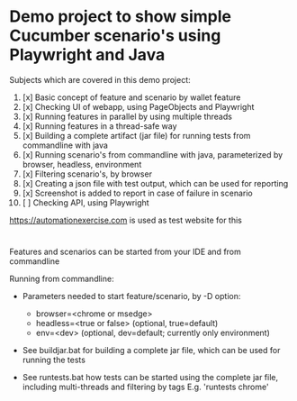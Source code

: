# Demo project to show simple Cucumber scenario's using Playwright and Java
  
Subjects which are covered in this demo project:
1. [x] Basic concept of feature and scenario by wallet feature
2. [x] Checking UI of webapp, using PageObjects and Playwright
3. [x] Running features in parallel by using multiple threads
4. [x] Running features in a thread-safe way
5. [x] Building a complete artifact (jar file) for running tests from commandline with java
6. [x] Running scenario's from commandline with java, parameterized by browser, headless, environment
7. [x] Filtering scenario's, by browser
8. [x] Creating a json file with test output, which can be used for reporting
9. [x] Screenshot is added to report in case of failure in scenario
10. [ ] Checking API, using Playwright  


https://automationexercise.com is used as test website for this
#
Features and scenarios can be started from your IDE and from commandline

Running from commandline:

- Parameters needed to start feature/scenario, by -D option:
   - browser=\<chrome or msedge>
   - headless=\<true or false> (optional, true=default)
   - env=\<dev> (optional, dev=default; currently only environment)

- See buildjar.bat for building a complete jar file, which can be used for running the tests

- See runtests.bat how tests can be started using the complete jar file, including multi-threads and filtering by tags
  E.g. 'runtests chrome'